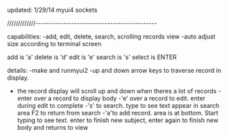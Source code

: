 updated: 1/29/14
myui4
sockets 

/////////////--------------------------------------------

capabilities:
-add, edit, delete, search, scrolling records view
-auto adjust size according to terminal screen


add is 'a'
delete is 'd'
edit is 'e'
search is 's'
select is ENTER

details:
-make and runmyui2
-up and down arrow keys to traverse record in display.
- the record display will scroll up and down when theres 
  a lot of records
-enter over a record to display body
-'e' over a record to edit. enter during edit to complete
-'s' to search. type to see text appear in search area F2 to return from search
-'a'to add record. area is at bottom. Start typing to see text. 
  enter to finish new subject, enter again to finish new body and returns to view

